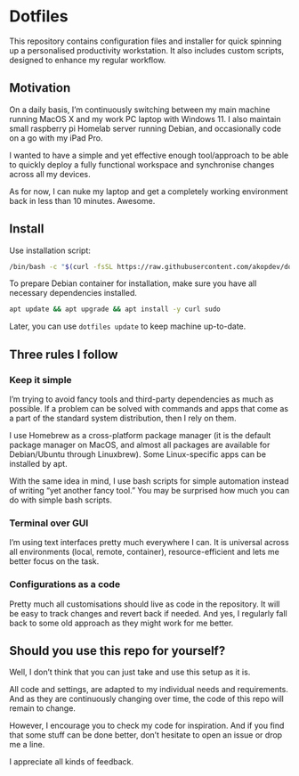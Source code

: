 # Dotfiles
This repository contains configuration files and installer for quick spinning up a personalised 
productivity workstation. It also includes custom scripts, designed to enhance my regular workflow.

## Motivation

On a daily basis, I’m continuously switching between my main machine running MacOS X and my 
work PC laptop with Windows 11. I also maintain small raspberry pi Homelab server running Debian, 
and occasionally code on a go with my iPad Pro.

I wanted to have a simple and yet effective enough tool/approach to be able to quickly deploy 
a fully functional workspace and synchronise changes across all my devices.

As for now, I can nuke my laptop and get a completely working environment back in less than 10 minutes. 
Awesome.


## Install

Use installation script:

```sh
/bin/bash -c "$(curl -fsSL https://raw.githubusercontent.com/akopdev/dotfiles/HEAD/install.sh)"
```
To prepare Debian container for installation, make sure you have all necessary dependencies installed.

```sh 
apt update && apt upgrade && apt install -y curl sudo
```

Later, you can use `dotfiles update` to keep machine up-to-date.

## Three rules I follow

### Keep it simple

I’m trying to avoid fancy tools and third-party dependencies as much as possible. 
If a problem can be solved with commands and apps that come as a part of the standard system 
distribution, then I rely on them.

I use Homebrew as a cross-platform package manager (it is the default package manager on 
MacOS, and almost all packages are available for Debian/Ubuntu through Linuxbrew). Some 
Linux-specific apps can be installed by apt.

With the same idea in mind, I use bash scripts for simple automation instead of writing 
“yet another fancy tool.” You may be surprised how much you can do with simple bash scripts.

### Terminal over GUI

I’m using text interfaces pretty much everywhere I can. It is universal across all 
environments (local, remote, container), resource-efficient and lets me better focus on the task.

### Configurations as a code

Pretty much all customisations should live as code in the repository. It will be easy to 
track changes and revert back if needed. And yes, I regularly fall back to some old approach
as they might work for me better.

## Should you use this repo for yourself?

Well, I don’t think that you can just take and use this setup as it is. 

All code and settings, are adapted to my individual needs and requirements. And as they are
continuously changing over time, the code of this repo will remain to change.

However, I encourage you to check my code for inspiration. And if you find that some stuff 
can be done better, don’t hesitate to open an issue or drop me a line. 

I appreciate all kinds of feedback.
